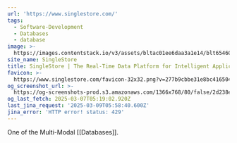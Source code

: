 ```yaml
---
url: 'https://www.singlestore.com/'
tags:
  - Software-Development
  - Databases
  - database
image: >-
  https://images.contentstack.io/v3/assets/bltac01ee6daa3a1e14/blt65460a223657f85f/661047721952f027eefc0104/img_primary_opengraph_(1).png
site_name: SingleStore
title: SingleStore | The Real-Time Data Platform for Intelligent Applications
favicon: >-
  https://www.singlestore.com/favicon-32x32.png?v=277b9cbbe31e8bc416504cf3b902d430
og_screenshot_url: >-
  https://og-screenshots-prod.s3.amazonaws.com/1366x768/80/false/2d238e31187dd06a0fbe1c477af1007f580d954c638cd97a64e11f4e2271d69b.jpeg
og_last_fetch: 2025-03-07T05:19:02.920Z
last_jina_request: '2025-03-09T05:58:40.600Z'
jina_error: 'HTTP error! status: 429'
---
```

One of the Multi-Modal [[Databases]].

